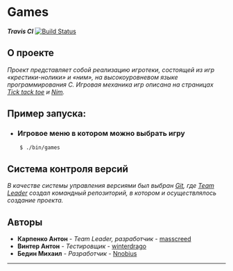 # Games
***Travis CI*** [![Build Status](https://travis-ci.org/masscreed/TRPO_2018-nim_and_tick-tack-toe.svg?branch=master)](https://travis-ci.org/masscreed/TRPO_2018-nim_and_tick-tack-toe)
## О проекте
*Проект представляет собой реализацию игротеки, состоящей из игр «крестики-нолики» и «ним», на высокоуровневом языке программирования C. Игровая механика игр описана на страницах [Tick tack toe] и [Nim].*
## Пример запуска:
* ### **Игровое меню в котором можно выбрать игру**
~~~
    $ ./bin/games
~~~

## Система контроля версий
*В качестве системы управления версиями был выбран [Git](https://git-scm.com/), где [Team Leader](https://github.com/masscreed) создал командный репозиторий, в котором и осуществлялось создание проекта.*

## Авторы

* **Карпенко Антон** - *Team Leader, разработчик* - [masscreed](https://github.com/masscreed)
* **Винтер Антон** - *Тестировщик* - [winterdrago](https://github.com/winterdrago)
* **Бедин Михаил** - *Разработчик* - [Nnobius](https://github.com/Nnobius)
***

[Tick tack toe]: <https://github.com/masscreed/TRPO_2018-nim_and_tick-tack-toe/wiki/Tick-tack-toe>
[Nim]: <https://github.com/masscreed/TRPO_2018-nim_and_tick-tack-toe/wiki/Nim>
